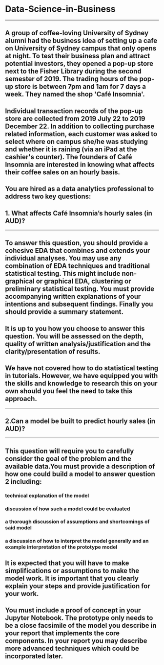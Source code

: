 # Data-Science-in-Business
------------
## A group of coffee-loving University of Sydney alumni had the business idea of setting up a cafe on University of Sydney campus that only opens at night. To test their business plan and attract potential investors, they opened a pop-up store next to the Fisher Library during the second semester of 2019. The trading hours of the pop-up store is between 7pm and 1am for 7 days a week. They named the shop 'Café Insomnia'.

## Individual transaction records of the pop-up store are collected from 2019 July 22 to 2019 December 22. In addition to collecting purchase related information, each customer was asked to select where on campus she/he was studying and whether it is raining (via an iPad at the cashier's counter). The founders of Café Insomnia are interested in knowing what affects their coffee sales on an hourly basis.

## You are hired as a data analytics professional to address two key questions:

## 1. What affects Café Insomnia’s hourly sales (in AUD)?
-----------
## To answer this question, you should provide a cohesive EDA that combines and extends your individual analyses. You may use any combination of EDA techniques and traditional statistical testing. This might include non-graphical or graphical EDA, clustering or preliminary statistical testing. You must provide accompanying written explanations of your intentions and subsequent findings. Finally you should provide a summary statement.

## It is up to you how you choose to answer this question. You will be assessed on the depth, quality of written analysis/justification and the clarity/presentation of results.

## We have not covered how to do statistical testing in tutorials. However, we have equipped you with the skills and knowledge to research this on your own should you feel the need to take this approach.
---------
## 2.Can a model be built to predict hourly sales (in AUD)?
----------
## This question will require you to carefully consider the goal of the problem and the available data.You must provide a description of how one could build a model to answer question 2 including:

### technical explanation of the model
### discussion of how such a model could be evaluated
### a thorough discussion of assumptions and shortcomings of said model
### a discussion of how to interpret the model generally and an example interpretation of the prototype model
## It is expected that you will have to make simplifications or assumptions to make the model work. It is important that you clearly explain your steps and provide justification for your work.

## You must include a proof of concept in your Jupyter Notebook. The prototype only needs to be a close facsimile of the model you describe in your report that implements the core components. In your report you may describe more advanced techniques which could be incorporated later.
